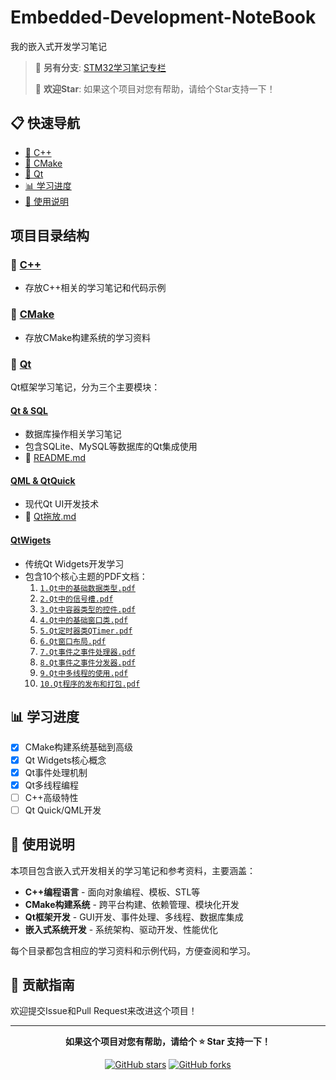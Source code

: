 # Embedded-Development-NoteBook
我的嵌入式开发学习笔记

> 📖 **另有分支**: [STM32学习笔记专栏](https://github.com/FuZoe/Embedded-Development-NoteBook/tree/STM32)
> 
> 🌟 **欢迎Star**: 如果这个项目对您有帮助，请给个Star支持一下！

## 📋 快速导航

- [📁 C++](#-c)
- [📁 CMake](#-cmake)
- [📁 Qt](#-qt)
- [📊 学习进度](#-学习进度)
- [📖 使用说明](#-使用说明)

## 项目目录结构

### 📁 [C++](./C++/)
- 存放C++相关的学习笔记和代码示例

### 📁 [CMake](./CMake/)
- 存放CMake构建系统的学习资料

### 📁 [Qt](./Qt/)
Qt框架学习笔记，分为三个主要模块：

#### [Qt & SQL](./Qt/Qt%20&%20SQL/)
- 数据库操作相关学习笔记
- 包含SQLite、MySQL等数据库的Qt集成使用
- 📄 [README.md](./Qt/Qt%20&%20SQL/README.md)

#### [QML & QtQuick](./Qt/QML%20&%20QtQuick/)
- 现代Qt UI开发技术
- 📄 [Qt拖放.md](./Qt/QML%20&%20QtQuick/Qt拖放.md)

#### [QtWigets](./Qt/QtWigets/)
- 传统Qt Widgets开发学习
- 包含10个核心主题的PDF文档：
  1. [`1.Qt中的基础数据类型.pdf`](./Qt/QtWigets/1.Qt中的基础数据类型.pdf)
  2. [`2.Qt中的信号槽.pdf`](./Qt/QtWigets/2.Qt中的信号槽.pdf)
  3. [`3.Qt中容器类型的控件.pdf`](./Qt/QtWigets/3.Qt中容器类型的控件.pdf)
  4. [`4.Qt中的基础窗口类.pdf`](./Qt/QtWigets/4.Qt中的基础窗口类.pdf)
  5. [`5.Qt定时器类QTimer.pdf`](./Qt/QtWigets/5.Qt定时器类QTimer.pdf)
  6. [`6.Qt窗口布局.pdf`](./Qt/QtWigets/6.Qt窗口布局.pdf)
  7. [`7.Qt事件之事件处理器.pdf`](./Qt/QtWigets/7.Qt事件之事件处理器.pdf)
  8. [`8.Qt事件之事件分发器.pdf`](./Qt/QtWigets/8.Qt事件之事件分发器.pdf)
  9. [`9.Qt中多线程的使用.pdf`](./Qt/QtWigets/9.Qt中多线程的使用.pdf)
  10. [`10.Qt程序的发布和打包.pdf`](./Qt/QtWigets/10.Qt程序的发布和打包.pdf)

## 📊 学习进度

- [x] CMake构建系统基础到高级
- [x] Qt Widgets核心概念
- [x] Qt事件处理机制
- [x] Qt多线程编程
- [ ] C++高级特性
- [ ] Qt Quick/QML开发

## 📖 使用说明

本项目包含嵌入式开发相关的学习笔记和参考资料，主要涵盖：
- **C++编程语言** - 面向对象编程、模板、STL等
- **CMake构建系统** - 跨平台构建、依赖管理、模块化开发
- **Qt框架开发** - GUI开发、事件处理、多线程、数据库集成
- **嵌入式系统开发** - 系统架构、驱动开发、性能优化

每个目录都包含相应的学习资料和示例代码，方便查阅和学习。

## 🤝 贡献指南

欢迎提交Issue和Pull Request来改进这个项目！

---

<div align="center">

**如果这个项目对您有帮助，请给个 ⭐ Star 支持一下！**

[![GitHub stars](https://img.shields.io/github/stars/FuZoe/Embedded-Development-NoteBook?style=social)](https://github.com/FuZoe/Embedded-Development-NoteBook)
[![GitHub forks](https://img.shields.io/github/forks/FuZoe/Embedded-Development-NoteBook?style=social)](https://github.com/FuZoe/Embedded-Development-NoteBook)

</div>


